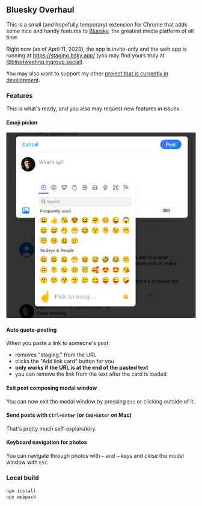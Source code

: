 ## Bluesky Overhaul

This is a small (and hopefully temporary) extension for Chrome that adds some nice and handy features to [Bluesky](https://bsky.app/), the greatest media platform of all time.

Right now (as of April 11, 2023), the app is invite-only and the web app is running at https://staging.bsky.app/ (you may find yours truly at [@blisstweeting.ingroup.social](https://staging.bsky.app/profile/blisstweeting.ingroup.social)).

You may also want to support my other [project that is currently in development](https://www.patreon.com/architectofthought).

### Features

This is what's ready, and you also may request new features in issues.

#### Emoji picker

![emoji-picker.png](docs/emoji-picker.png)

#### Auto quote-posting

When you paste a link to someone's post:
- removes "staging." from the URL
- clicks the "Add link card" button for you
- **only works if the URL is at the end of the pasted text**
- you can remove the link from the text after the card is loaded

#### Exit post composing modal window

You can now exit the modal window by pressing `Esc` or clicking outside of it.

#### Send posts with `Ctrl+Enter` (or `Cmd+Enter` on Mac)

That's pretty much self-explanatory.

#### Keyboard navigation for photos

You can navigate through photos with `←` and `→` keys and close the modal window with `Esc`.

### Local build

```
npm install
npx webpack
```
